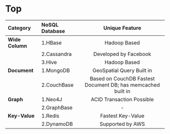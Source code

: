 # Top

| Category      |     NoSQL Database    | Unique Feature |
|:---------     |:----------------|:--------------:|
|**Wide Column**| 1.HBase        | Hadoop Based   |
|               | 2.Cassandra    | Developed by Facebook |
|               | 3.Hive         | Hadoop Based   |
|**Document**   | 1.MongoDB      | GeoSpatial Query Built in |
|               | 2.CouchBase    | Based on CouchDB Fastest Document DB; has memcached built in |
| **Graph**     | 1.Neo4J        | ACID Transaction Possible |
|               | 2.GraphBase    |-|
| **Key-Value** | 1.Redis        | Fastest Key-Value
|               | 2.DynamoDB     | Supported by AWS



